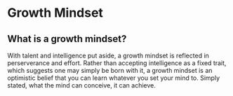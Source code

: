 # Growth Mindset

## What is a growth mindset?

With talent and intelligence put aside, a growth mindset is reflected in perserverance and effort. Rather than accepting intelligence as a fixed trait, which suggests one may simply be born with it, a growth mindset is an optimistic belief that you can learn whatever you set your mind to. Simply stated, what the mind can conceive, it can achieve. 
